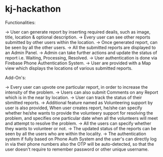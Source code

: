 # kj-hackathon

Functionalities:

-> User can generate report by inserting required deails, such as image, title, location & optional description.
-> Every user can see other reports submitted by other users within the location.
-> Once generated report, can be seen by all the other users.
-> All the submitted reports are displayed to an Admin Panel.
-> Admin can take further actions and update the status of report i.e. Waiting, Processing, Resolved.
-> User authentication is done via Firebase Phone Authentication System.
-> User are provided with a Map view which displays the locations of various submitted reports.




Add-On's:

-> Every user can upvote one particular report, in order to increase the intensity of the problem.
-> Users can also submit Comments on any Report which is in the near by location.
-> User can track the status of their sbmitted reports.
-> Additional feature named as Volunteering support by user is also provided, When user creates report, he/she can specify          whether he/she wants to provide the volunteery support for resolving the problem, and specifies one particular date when        all the volunteers will meet and attempt to resolve the problem.
-> All the users can specify whether they wants to volunteer or not.
-> The updated status of the reports can be seen by all the users who are within the locality.
-> The authentication system if fully based on Phone Auth System and the user's can directly log in via their phone numbers         also the OTP will be auto-detected, so that the user doesn't require to remember password or other unique username.
